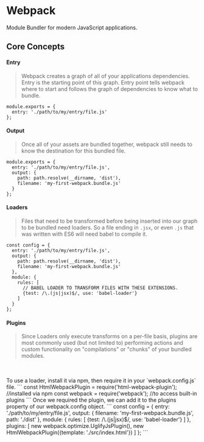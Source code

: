 # Webpack
Module Bundler for modern JavaScript applications.

## Core Concepts

#### Entry
> Webpack creates a graph of all of your applications dependencies. Entry is the starting point of this graph. Entry point tells webpack where to start and follows the graph of dependencies to know what to bundle.
```
module.exports = {
  entry: './path/to/my/entry/file.js'
};
```

#### Output
> Once all of your assets are bundled together, webpack still needs to know the destination for this bundled file.
```
module.exports = {
  entry: './path/to/my/entry/file.js',
  output: {
    path: path.resolve(__dirname, 'dist'),
    filename: 'my-first-webpack.bundle.js'
  }
};
```

#### Loaders
> Files that need to be transformed before being inserted into our graph to be bundled need loaders. So a file ending in `.jsx`, or even `.js` that was written with ES6 will need babel to compile it.
```
const config = {
  entry: './path/to/my/entry/file.js',
  output: {
    path: path.resolve(__dirname, 'dist'),
    filename: 'my-first-webpack.bundle.js'
  },
  module: {
    rules: [
      // BABEL LOADER TO TRANSFORM FILES WITH THESE EXTENSIONS.
      {test: /\.(js|jsx)$/, use: 'babel-loader'}
    ]
  }
};
```

#### Plugins
> Since Loaders only execute transforms on a per-file basis, plugins are most commonly used (but not limited to) performing actions and custom functionality on "compilations" or "chunks" of your bundled modules.
<br>
<br>
To use a loader, install it via npm, then require it in your `webpack.config.js` file.
```
const HtmlWebpackPlugin = require('html-webpack-plugin'); //installed via npm
const webpack = require('webpack'); //to access built-in plugins
```
Once we required the plugin, we can add it to the plugins property of our webpack.config object.
```
const config = {
  entry: './path/to/my/entry/file.js',
  output: {
    filename: 'my-first-webpack.bundle.js',
    path: './dist'
  },
  module: {
    rules: [
      {test: /\.(js|jsx)$/, use: 'babel-loader'}
    ]
  },
  plugins: [
    new webpack.optimize.UglifyJsPlugin(),
    new HtmlWebpackPlugin({template: './src/index.html'})
  ]
};
```
